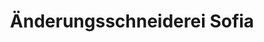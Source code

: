 ---
title: "Änderungsschneiderei Sofia"
url: /luedenscheid/aenderungsschneiderei-sofia/
shop: Schneiderei
---
